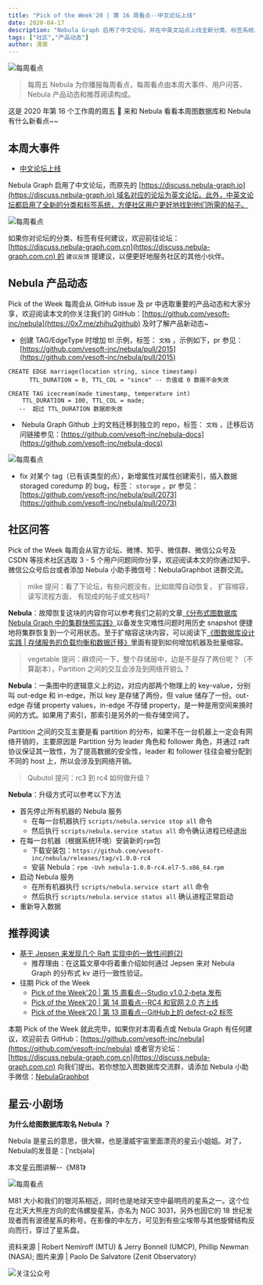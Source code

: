 ```yaml
---
title: "Pick of the Week'20 | 第 16 周看点--中文论坛上线"
date: 2020-04-17
description: "Nebula Graph 启用了中文论坛，并在中英文站点上线全新分类、标签系统。而在产品方面，Github 上的文档迁移到独立的 repo，社区小伙伴也问及了如何进行 rc4 升级的事项。"
tags: ["社区","产品动态"]
author: 清蒸
---
```


![每周看点](https://www-cdn.nebula-graph.com.cn/nebula-blog/PotW.png)

> 每周五 Nebula 为你播报每周看点，每周看点由本周大事件、用户问答、Nebula 产品动态和推荐阅读构成。

这是 2020 年第 16 个工作周的周五 🌝 来和 Nebula 看看本周图数据库和 Nebula 有什么新看点~~

## 本周大事件

- [中文论坛上线](https://discuss.nebula-graph.com.cn/)

Nebula Graph 启用了中文论坛，而原先的 [https://discuss.nebula-graph.io](https://discuss.nebula-graph.io) 域名对应的论坛为英文论坛。此外，中英文论坛都启用了全新的分类和标签系统，方便社区用户更好地找到他们所需的帖子。

![每周看点](https://www-cdn.nebula-graph.com.cn/nebula-blog/PotW201601.png)

如果你对论坛的分类、标签有任何建议，欢迎前往论坛：[https://discuss.nebula-graph.com.cn](https://discuss.nebula-graph.com.cn) 的 `建议反馈` 提建议，以便更好地服务社区的其他小伙伴。<br />

## Nebula 产品动态

Pick of the Week 每周会从 GitHub issue 及 pr 中选取重要的产品动态和大家分享，欢迎阅读本文的你关注我们的 GitHub：[https://github.com/vesoft-inc/nebula](https://0x7.me/zhihu2github) 及时了解产品新动态~<br />

- 创建 TAG/EdgeType 时增加 ttl 示例，标签： `文档` ，示例如下，pr 参见：[https://github.com/vesoft-inc/nebula/pull/2015](https://github.com/vesoft-inc/nebula/pull/2015)
```
CREATE EDGE marriage(location string, since timestamp)
	  TTL_DURATION = 0, TTL_COL = "since" -- 负值或 0 数据不会失效

CREATE TAG icecream(made timestamp, temperature int)
    TTL_DURATION = 100, TTL_COL = made;
   --  超过 TTL_DURATION 数据即失效
```

-  Nebula Graph Github 上的文档迁移到独立的 repo，标签： `文档` ，迁移后访问链接参见：[https://github.com/vesoft-inc/nebula-docs](https://github.com/vesoft-inc/nebula-docs)

![每周看点](https://www-cdn.nebula-graph.com.cn/nebula-blog/PotW201602.png)

- fix 对某个 tag（已有该类型的点），新增属性对属性创建索引，插入数据 storaged coredump 的 bug，标签： `storage` ，pr 参见：[https://github.com/vesoft-inc/nebula/pull/2073](https://github.com/vesoft-inc/nebula/pull/2073)

## 社区问答

Pick of the Week 每周会从官方论坛、微博、知乎、微信群、微信公众号及 CSDN 等技术社区选取 3 - 5 个用户问题同你分享，欢迎阅读本文的你通过知乎、微信公众号后台或者添加 Nebula 小助手微信号：NebulaGraphbot 进群交流。<br />

> mike 提问：看了下论坛，有些问题没有，比如故障自动恢复， 扩容缩容， 读写流程方面， 有现成的帖子或文档吗?

**Nebula**：故障恢复这块的内容你可以参考我们之前的文章[《分布式图数据库 Nebula Graph 中的集群快照实践》](https://nebula-graph.io/cn/posts/introduction-to-snapshot-in-nebula-graph/)以备发生灾难性问题时用历史 snapshot 便捷地将集群恢复到一个可用状态。至于扩缩容这块内容，可以阅读下[《图数据库设计实践 | 存储服务的负载均衡和数据迁移》](https://nebula-graph.io/cn/posts/nebula-graph-storage-banlancing-data-migration/)里面有提到如何增加机器及批量缩容。

> vegetable 提问：麻烦问一下，整个存储层中，边是不是存了两份呢？（不算副本），Partition 之间的交互会涉及到网络开销么？

**Nebula**：一条图中的逻辑意义上的边，对应内部两个物理上的 key-value，分别叫 out-edge 和 in-edge，所以 key 是存储了两份，但 value 储存了一份。out-edge 存储 property values，in-edge 不存储 property，是一种是用空间来换时间的方式。如果用了索引，那索引是另外的一些存储空间了。

Partition 之间的交互主要是看 partition 的分布，如果不在一台机器上一定会有网络开销的，主要原因是 Partition 分为 leader 角色和 follower 角色，并通过 raft 协议保证其一致性，为了提高数据的安全性，leader 和 follower 往往会被分配到不同的 host 上，所以会涉及到网络开销。

> Qubutol 提问：rc3 到 rc4 如何做升级？

**Nebula**：升级方式可以参考以下方法

- 首先停止所有机器的 Nebula 服务
  - 在每一台机器执行 `scripts/nebula.service stop all` 命令
  - 然后执行 `scripts/nebula.service status all` 命令确认进程已经退出
- 在每一台机器（根据系统环境）安装新的`rpm`包
  - 下载安装包：`https://github.com/vesoft-inc/nebula/releases/tag/v1.0.0-rc4`
  - 安装 Nebula：`rpm -Uvh nebula-1.0.0-rc4.el7-5.x86_64.rpm`
- 启动 Nebula 服务
  - 在所有机器执行 `scripts/nebula.service start all` 命令
  - 然后执行 `scripts/nebula.service status all` 确认进程正常启动
- 重新导入数据

## 推荐阅读

- [基于 Jepsen 来发现几个 Raft 实现中的一致性问题(2)](https://nebula-graph.io/cn/posts/detect-data-consistency-issues-in-raft-implementing-with-jepsen/)
  - 推荐理由：在这篇文章中将着重介绍如何通过 Jepsen 来对 Nebula Graph 的分布式 kv 进行一致性验证。
- 往期 Pick of the Week
  - [Pick of the Week'20 | 第 15 周看点--Studio v1.0.2-beta 发布](https://nebula-graph.io/cn/posts/nebula-graph-weekly-pickup-2020-04-10/)
  - [Pick of the Week'20 | 第 14 周看点--RC4 和官网 2.0 齐上线](https://nebula-graph.io/cn/posts/nebula-graph-weekly-pickup-2020-04-03/)
  - [Pick of the Week'20 | 第 13 周看点--GitHub上的 defect-p2 标签](https://nebula-graph.io/cn/posts/nebula-graph-weekly-pickup-2020-03-27/)


本期 Pick of the Week 就此完毕，如果你对本周看点或 Nebula Graph 有任何建议，欢迎前去 GitHub：[https://github.com/vesoft-inc/nebula](https://github.com/vesoft-inc/nebula) 或者官方论坛：[https://discuss.nebula-graph.com.cn](https://discuss.nebula-graph.com.cn) 向我们提出。若你想加入图数据库交流群，请添加 Nebula 小助手微信：[NebulaGraphbot](https://www-cdn.nebula-graph.com.cn/nebula-blog/nbot.png)

## 星云·小剧场

**为什么给图数据库取名 Nebula ？**

Nebula 是星云的意思，很大嘛，也是漫威宇宙里面漂亮的星云小姐姐。对了，Nebula的发音是：[ˈnɛbjələ]

本文星云图讲解--《M81》

![每周看点](https://www-cdn.nebula-graph.com.cn/nebula-blog/PotW2016Nebula.jpeg)

M81 大小和我们的银河系相近，同时也是地球天空中最明亮的星系之一。这个位在北天大熊座方向的宏伟螺旋星系，亦名为 NGC 3031，另外也因它的 18 世纪发现者而有波德星系的称号。在影像的中左方，可见到有些尘埃带与其他旋臂结构反向而行，穿过了星系盘。

资料来源 | Robert Nemiroff (MTU) & Jerry Bonnell (UMCP), Phillip Newman (NASA);
图片来源 | Paolo De Salvatore (Zenit Observatory)

![关注公众号](https://www-cdn.nebula-graph.com.cn/nebula-blog/WeChatOffical.png)
